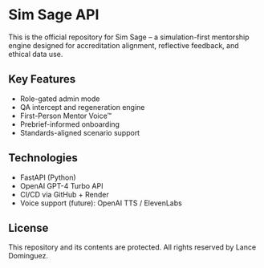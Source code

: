 # Sim Sage API

This is the official repository for Sim Sage – a simulation-first mentorship engine designed for accreditation alignment, reflective feedback, and ethical data use.

## Key Features
- Role-gated admin mode
- QA intercept and regeneration engine
- First-Person Mentor Voice™
- Prebrief-informed onboarding
- Standards-aligned scenario support

## Technologies
- FastAPI (Python)
- OpenAI GPT-4 Turbo API
- CI/CD via GitHub + Render
- Voice support (future): OpenAI TTS / ElevenLabs

## License
This repository and its contents are protected. All rights reserved by Lance Dominguez.

